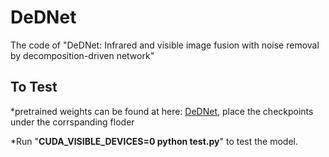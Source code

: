 # DeDNet
The code of "DeDNet: Infrared and visible image fusion with noise removal by decomposition-driven network"
## To Test
*pretrained weights can be found at here: [DeDNet](https://drive.google.com/drive/folders/1Pu_f3XkrU3-dZZYvFmmfauyGwGWYZ__Z?usp=sharing), place the checkpoints under the corrspanding floder

*Run "**CUDA_VISIBLE_DEVICES=0 python test.py**" to test the model.
